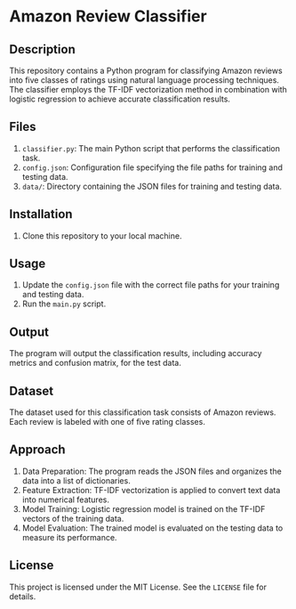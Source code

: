 # Amazon Review Classifier

## Description
This repository contains a Python program for classifying Amazon reviews into five classes of ratings using natural language processing techniques. The classifier employs the TF-IDF vectorization method in combination with logistic regression to achieve accurate classification results.

## Files
1. `classifier.py`: The main Python script that performs the classification task.
2. `config.json`: Configuration file specifying the file paths for training and testing data.
3. `data/`: Directory containing the JSON files for training and testing data.

## Installation
1. Clone this repository to your local machine.

## Usage
1. Update the `config.json` file with the correct file paths for your training and testing data.
2. Run the `main.py` script.


## Output
The program will output the classification results, including accuracy metrics and confusion matrix, for the test data.

## Dataset
The dataset used for this classification task consists of Amazon reviews. Each review is labeled with one of five rating classes.

## Approach
1. Data Preparation: The program reads the JSON files and organizes the data into a list of dictionaries.
2. Feature Extraction: TF-IDF vectorization is applied to convert text data into numerical features.
3. Model Training: Logistic regression model is trained on the TF-IDF vectors of the training data.
4. Model Evaluation: The trained model is evaluated on the testing data to measure its performance.

## License
This project is licensed under the MIT License. See the `LICENSE` file for details.
